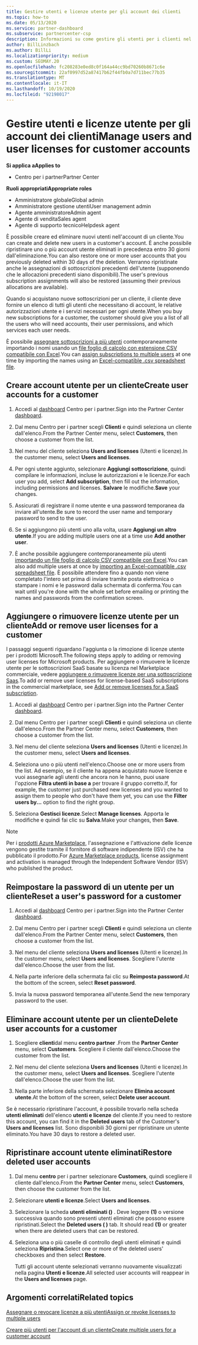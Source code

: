 ```yaml
---
title: Gestire utenti e licenze utente per gli account dei clienti
ms.topic: how-to
ms.date: 05/13/2020
ms.service: partner-dashboard
ms.subservice: partnercenter-csp
description: Informazioni su come gestire gli utenti per i clienti nel centro per i partner, ad esempio creare account utente, aggiungere o rimuovere licenze utente, reimpostare le password utente ed eliminare o ripristinare gli account utente.
author: BillLinzbach
ms.author: BillLi
ms.localizationpriority: medium
ms.custom: SEOMAY.20
ms.openlocfilehash: fc208283e0ed8c0f164a44cc9bd70260b8671c6e
ms.sourcegitcommit: 22af0997d52a87417b62f44fb0a7d711bec77b35
ms.translationtype: MT
ms.contentlocale: it-IT
ms.lasthandoff: 10/19/2020
ms.locfileid: "92198017"
---
```

# <a name="manage-users-and-user-licenses-for-customer-accounts"></a><span data-ttu-id="e6518-103">Gestire utenti e licenze utente per gli account dei clienti</span><span class="sxs-lookup"><span data-stu-id="e6518-103">Manage users and user licenses for customer accounts</span></span>

<span data-ttu-id="e6518-104">**Si applica a**</span><span class="sxs-lookup"><span data-stu-id="e6518-104">**Applies to**</span></span>

- <span data-ttu-id="e6518-105">Centro per i partner</span><span class="sxs-lookup"><span data-stu-id="e6518-105">Partner Center</span></span>

<span data-ttu-id="e6518-106">**Ruoli appropriati**</span><span class="sxs-lookup"><span data-stu-id="e6518-106">**Appropriate roles**</span></span>

- <span data-ttu-id="e6518-107">Amministratore globale</span><span class="sxs-lookup"><span data-stu-id="e6518-107">Global admin</span></span>
- <span data-ttu-id="e6518-108">Amministratore gestione utenti</span><span class="sxs-lookup"><span data-stu-id="e6518-108">User management admin</span></span>
- <span data-ttu-id="e6518-109">Agente amministratore</span><span class="sxs-lookup"><span data-stu-id="e6518-109">Admin agent</span></span>
- <span data-ttu-id="e6518-110">Agente di vendita</span><span class="sxs-lookup"><span data-stu-id="e6518-110">Sales agent</span></span>
- <span data-ttu-id="e6518-111">Agente di supporto tecnico</span><span class="sxs-lookup"><span data-stu-id="e6518-111">Helpdesk agent</span></span>

<span data-ttu-id="e6518-112">È possibile creare ed eliminare nuovi utenti nell'account di un cliente.</span><span class="sxs-lookup"><span data-stu-id="e6518-112">You can create and delete new users in a customer's account.</span></span> <span data-ttu-id="e6518-113">È anche possibile ripristinare uno o più account utente eliminati in precedenza entro 30 giorni dall'eliminazione.</span><span class="sxs-lookup"><span data-stu-id="e6518-113">You can also restore one or more user accounts that you previously deleted within 30 days of the deletion.</span></span> <span data-ttu-id="e6518-114">Verranno ripristinate anche le assegnazioni di sottoscrizioni precedenti dell'utente (supponendo che le allocazioni precedenti siano disponibili).</span><span class="sxs-lookup"><span data-stu-id="e6518-114">The user's previous subscription assignments will also be restored (assuming their previous allocations are available).</span></span>

<span data-ttu-id="e6518-115">Quando si acquistano nuove sottoscrizioni per un cliente, il cliente deve fornire un elenco di tutti gli utenti che necessitano di account, le relative autorizzazioni utente e i servizi necessari per ogni utente.</span><span class="sxs-lookup"><span data-stu-id="e6518-115">When you buy new subscriptions for a customer, the customer should give you a list of all the users who will need accounts, their user permissions, and which services each user needs.</span></span>  

<span data-ttu-id="e6518-116">È possibile [assegnare sottoscrizioni a più utenti](bulk-license-provisioning-for-multiple-users.md) contemporaneamente importando i nomi usando un [file foglio di calcolo con estensione CSV compatibile con Excel](adding-multiple-users-to-a-customer-account.md).</span><span class="sxs-lookup"><span data-stu-id="e6518-116">You can [assign subscriptions to multiple users](bulk-license-provisioning-for-multiple-users.md) at one time by importing the names using an [Excel-compatible .csv spreadsheet file](adding-multiple-users-to-a-customer-account.md).</span></span>

<a href="" id="createuseraccounts"></a>

## <a name="create-user-accounts-for-a-customer"></a><span data-ttu-id="e6518-117">Creare account utente per un cliente</span><span class="sxs-lookup"><span data-stu-id="e6518-117">Create user accounts for a customer</span></span>

1. <span data-ttu-id="e6518-118">Accedi al [dashboard](https://partner.microsoft.com/dashboard) Centro per i partner.</span><span class="sxs-lookup"><span data-stu-id="e6518-118">Sign into the Partner Center [dashboard](https://partner.microsoft.com/dashboard).</span></span>

2. <span data-ttu-id="e6518-119">Dal menu Centro per i partner scegli **Clienti** e quindi seleziona un cliente dall'elenco.</span><span class="sxs-lookup"><span data-stu-id="e6518-119">From the Partner Center menu, select **Customers**, then choose a customer from the list.</span></span>

3. <span data-ttu-id="e6518-120">Nel menu del cliente seleziona **Users and licenses** (Utenti e licenze).</span><span class="sxs-lookup"><span data-stu-id="e6518-120">In the customer menu, select **Users and licenses**.</span></span>

4. <span data-ttu-id="e6518-121">Per ogni utente aggiunto, selezionare **Aggiungi sottoscrizione**, quindi compilare le informazioni, incluse le autorizzazioni e le licenze.</span><span class="sxs-lookup"><span data-stu-id="e6518-121">For each user you add, select **Add subscription**, then fill out the information, including permissions and licenses.</span></span> <span data-ttu-id="e6518-122">**Salvare** le modifiche.</span><span class="sxs-lookup"><span data-stu-id="e6518-122">**Save** your changes.</span></span>

5. <span data-ttu-id="e6518-123">Assicurati di registrare il nome utente e una password temporanea da inviare all'utente.</span><span class="sxs-lookup"><span data-stu-id="e6518-123">Be sure to record the user name and temporary password to send to the user.</span></span>

6. <span data-ttu-id="e6518-124">Se si aggiungono più utenti uno alla volta, usare **Aggiungi un altro utente**.</span><span class="sxs-lookup"><span data-stu-id="e6518-124">If you are adding multiple users one at a time use **Add another user**.</span></span>

7. <span data-ttu-id="e6518-125">È anche possibile aggiungere contemporaneamente più utenti [importando un file foglio di calcolo CSV compatibile con Excel](adding-multiple-users-to-a-customer-account.md).</span><span class="sxs-lookup"><span data-stu-id="e6518-125">You can also add multiple users at once by [importing an Excel-compatible .csv spreadsheet file](adding-multiple-users-to-a-customer-account.md).</span></span> <span data-ttu-id="e6518-126">È possibile attendere fino a quando non viene completato l'intero set prima di inviare tramite posta elettronica o stampare i nomi e le password dalla schermata di conferma.</span><span class="sxs-lookup"><span data-stu-id="e6518-126">You can wait until you're done with the whole set before emailing or printing the names and passwords from the confirmation screen.</span></span>

<a href="" id="userlicensing"></a>

## <a name="add-or-remove-user-licenses-for-a-customer"></a><span data-ttu-id="e6518-127">Aggiungere o rimuovere licenze utente per un cliente</span><span class="sxs-lookup"><span data-stu-id="e6518-127">Add or remove user licenses for a customer</span></span>

<span data-ttu-id="e6518-128">I passaggi seguenti riguardano l'aggiunta o la rimozione di licenze utente per i prodotti Microsoft.</span><span class="sxs-lookup"><span data-stu-id="e6518-128">The following steps apply to adding or removing user licenses for Microsoft products.</span></span> <span data-ttu-id="e6518-129">Per aggiungere o rimuovere le licenze utente per le sottoscrizioni SaaS basate su licenza nel Marketplace commerciale, vedere [aggiungere o rimuovere licenze per una sottoscrizione Saas](csp-commercial-marketplace-manage.md#add-or-remove-licenses-for-a-saas-subscription).</span><span class="sxs-lookup"><span data-stu-id="e6518-129">To add or remove user licenses for license-based SaaS subscriptions in the commercial marketplace, see [Add or remove licenses for a SaaS subscription](csp-commercial-marketplace-manage.md#add-or-remove-licenses-for-a-saas-subscription).</span></span>

1. <span data-ttu-id="e6518-130">Accedi al [dashboard](https://partner.microsoft.com/dashboard) Centro per i partner.</span><span class="sxs-lookup"><span data-stu-id="e6518-130">Sign into the Partner Center [dashboard](https://partner.microsoft.com/dashboard).</span></span>

2. <span data-ttu-id="e6518-131">Dal menu Centro per i partner scegli **Clienti** e quindi seleziona un cliente dall'elenco.</span><span class="sxs-lookup"><span data-stu-id="e6518-131">From the Partner Center menu, select **Customers**, then choose a customer from the list.</span></span>

3. <span data-ttu-id="e6518-132">Nel menu del cliente seleziona **Users and licenses** (Utenti e licenze).</span><span class="sxs-lookup"><span data-stu-id="e6518-132">In the customer menu, select **Users and licenses**.</span></span>

4. <span data-ttu-id="e6518-133">Seleziona uno o più utenti nell'elenco.</span><span class="sxs-lookup"><span data-stu-id="e6518-133">Choose one or more users from the list.</span></span> <span data-ttu-id="e6518-134">Ad esempio, se il cliente ha appena acquistato nuove licenze e vuoi assegnarle agli utenti che ancora non le hanno, puoi usare l'opzione **Filtra utenti in base a** per trovare il gruppo corretto.</span><span class="sxs-lookup"><span data-stu-id="e6518-134">If, for example, the customer just purchased new licenses and you wanted to assign them to people who don't have them yet, you can use the **Filter users by...** option to find the right group.</span></span>

5. <span data-ttu-id="e6518-135">Seleziona **Gestisci licenze**.</span><span class="sxs-lookup"><span data-stu-id="e6518-135">Select **Manage licenses**.</span></span> <span data-ttu-id="e6518-136">Apporta le modifiche e quindi fai clic su **Salva**.</span><span class="sxs-lookup"><span data-stu-id="e6518-136">Make your changes, then **Save**.</span></span>

> [!NOTE]
> <span data-ttu-id="e6518-137">Per i [prodotti Azure Marketplace](csp-commercial-marketplace-manage.md#assign-licenses-and-activate-a-subscription-on-behalf-of-a-customer), l'assegnazione e l'attivazione delle licenze vengono gestite tramite il fornitore di software indipendente (ISV) che ha pubblicato il prodotto.</span><span class="sxs-lookup"><span data-stu-id="e6518-137">For [Azure Marketplace products](csp-commercial-marketplace-manage.md#assign-licenses-and-activate-a-subscription-on-behalf-of-a-customer), license assignment and activation is managed through the Independent Software Vendor (ISV) who published the product.</span></span>

<a href="" id="resetpassword"></a>

## <a name="reset-a-users-password-for-a-customer"></a><span data-ttu-id="e6518-138">Reimpostare la password di un utente per un cliente</span><span class="sxs-lookup"><span data-stu-id="e6518-138">Reset a user's password for a customer</span></span>

1. <span data-ttu-id="e6518-139">Accedi al [dashboard](https://partner.microsoft.com/dashboard) Centro per i partner.</span><span class="sxs-lookup"><span data-stu-id="e6518-139">Sign into the Partner Center [dashboard](https://partner.microsoft.com/dashboard).</span></span>

2. <span data-ttu-id="e6518-140">Dal menu Centro per i partner scegli **Clienti** e quindi seleziona un cliente dall'elenco.</span><span class="sxs-lookup"><span data-stu-id="e6518-140">From the Partner Center menu, select **Customers**, then choose a customer from the list.</span></span>

3.  <span data-ttu-id="e6518-141">Nel menu del cliente seleziona **Users and licenses** (Utenti e licenze).</span><span class="sxs-lookup"><span data-stu-id="e6518-141">In the customer menu, select **Users and licenses**.</span></span> <span data-ttu-id="e6518-142">Scegliere l'utente dall'elenco.</span><span class="sxs-lookup"><span data-stu-id="e6518-142">Choose the user from the list.</span></span>

4.  <span data-ttu-id="e6518-143">Nella parte inferiore della schermata fai clic su **Reimposta password**.</span><span class="sxs-lookup"><span data-stu-id="e6518-143">At the bottom of the screen, select **Reset password**.</span></span> 

5.  <span data-ttu-id="e6518-144">Invia la nuova password temporanea all'utente.</span><span class="sxs-lookup"><span data-stu-id="e6518-144">Send the new temporary password to the user.</span></span>

<a href="" id="deleteuseraccounts"></a>

## <a name="delete-user-accounts-for-a-customer"></a><span data-ttu-id="e6518-145">Eliminare account utente per un cliente</span><span class="sxs-lookup"><span data-stu-id="e6518-145">Delete user accounts for a customer</span></span>

1.  <span data-ttu-id="e6518-146">Scegliere **clienti**dal menu **centro partner** .</span><span class="sxs-lookup"><span data-stu-id="e6518-146">From the **Partner Center** menu, select **Customers**.</span></span> <span data-ttu-id="e6518-147">Scegliere il cliente dall'elenco.</span><span class="sxs-lookup"><span data-stu-id="e6518-147">Choose the customer from the list.</span></span>

2.  <span data-ttu-id="e6518-148">Nel menu del cliente seleziona **Users and licenses** (Utenti e licenze).</span><span class="sxs-lookup"><span data-stu-id="e6518-148">In the customer menu, select **Users and licenses**.</span></span> <span data-ttu-id="e6518-149">Scegliere l'utente dall'elenco.</span><span class="sxs-lookup"><span data-stu-id="e6518-149">Choose the user from the list.</span></span>

3.  <span data-ttu-id="e6518-150">Nella parte inferiore della schermata selezionare **Elimina account utente**.</span><span class="sxs-lookup"><span data-stu-id="e6518-150">At the bottom of the screen, select **Delete user account**.</span></span>

<span data-ttu-id="e6518-151">Se è necessario ripristinare l'account, è possibile trovarlo nella scheda **utenti eliminati** dell'elenco **utenti e licenze** del cliente.</span><span class="sxs-lookup"><span data-stu-id="e6518-151">If you need to restore this account, you can find it in the **Deleted users** tab of the Customer's **Users and licenses** list.</span></span> <span data-ttu-id="e6518-152">Sono disponibili 30 giorni per ripristinare un utente eliminato.</span><span class="sxs-lookup"><span data-stu-id="e6518-152">You have 30 days to restore a deleted user.</span></span>

<a href="" id="restoreuseraccounts"></a>

## <a name="restore-deleted-user-accounts"></a><span data-ttu-id="e6518-153">Ripristinare account utente eliminati</span><span class="sxs-lookup"><span data-stu-id="e6518-153">Restore deleted user accounts</span></span>

1.  <span data-ttu-id="e6518-154">Dal menu **centro** per i partner selezionare **Customers**, quindi scegliere il cliente dall'elenco.</span><span class="sxs-lookup"><span data-stu-id="e6518-154">From the **Partner Center** menu, select **Customers**, then choose the customer from the list.</span></span>

2.  <span data-ttu-id="e6518-155">Selezionare **utenti e licenze**.</span><span class="sxs-lookup"><span data-stu-id="e6518-155">Select **Users and licenses**.</span></span>

3.  <span data-ttu-id="e6518-156">Selezionare la scheda **utenti eliminati ()** . Deve leggere **(1)** o versione successiva quando sono presenti utenti eliminati che possono essere ripristinati.</span><span class="sxs-lookup"><span data-stu-id="e6518-156">Select the **Deleted users ( )** tab. It should read **(1)** or greater when there are deleted users that can be restored.</span></span>

4.  <span data-ttu-id="e6518-157">Seleziona una o più caselle di controllo degli utenti eliminati e quindi seleziona **Ripristina**.</span><span class="sxs-lookup"><span data-stu-id="e6518-157">Select one or more of the deleted users' checkboxes and then select **Restore**.</span></span>

    <span data-ttu-id="e6518-158">Tutti gli account utente selezionati verranno nuovamente visualizzati nella pagina **Utenti e licenze**.</span><span class="sxs-lookup"><span data-stu-id="e6518-158">All selected user accounts will reappear in the **Users and licenses** page.</span></span>

## <a name="related-topics"></a><span data-ttu-id="e6518-159">Argomenti correlati</span><span class="sxs-lookup"><span data-stu-id="e6518-159">Related topics</span></span>


[<span data-ttu-id="e6518-160">Assegnare o revocare licenze a più utenti</span><span class="sxs-lookup"><span data-stu-id="e6518-160">Assign or revoke licenses to multiple users</span></span>](bulk-license-provisioning-for-multiple-users.md)

[<span data-ttu-id="e6518-161">Creare più utenti per l'account di un cliente</span><span class="sxs-lookup"><span data-stu-id="e6518-161">Create multiple users for a customer account</span></span>](adding-multiple-users-to-a-customer-account.md)